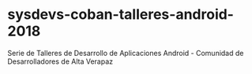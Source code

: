 # sysdevs-coban-talleres-android-2018
Serie de Talleres de Desarrollo de Aplicaciones Android - Comunidad de Desarrolladores de Alta Verapaz
